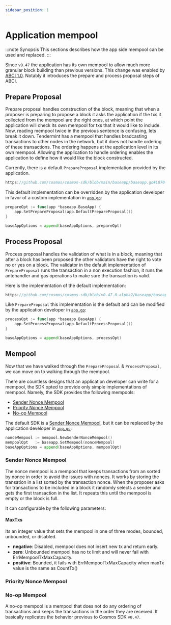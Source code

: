 ```yaml
---
sidebar_position: 1
---
```


# Application mempool

:::note Synopsis
This sections describes how the app side mempool can be used and replaced. 
:::

Since `v0.47` the application has its own mempool to allow much more granular block building than previous versions. This change was enabled by [ABCI 1.0](https://github.com/tendermint/tendermint/blob/main/spec/abci/README.md). Notably it introduces the prepare and process proposal steps of ABCI. 

## Prepare Proposal

Prepare proposal handles construction of the block, meaning that when a proposer is preparing to propose a block it asks the application if the txs it collected from the mempool are the right ones, at which point the application will check its own mempool for txs that it would like to include. Now, reading mempool twice in the previous sentence is confusing, lets break it down. Tendermint has a mempool that handles bradcasting transactions to other nodes in the network, but it does not handle ordering of these transactions. The ordering happens at the application level in its own mempool. Allowing the application to handle ordering enables the application to define how it would like the block constructed. 

Currently, there is a default `PrepareProposal` implementation provided by the application.

```go reference
https://github.com/cosmos/cosmos-sdk/blob/main/baseapp/baseapp.go#L870-L908
```

This default implementation can be overridden by the application developer in favor of a custom implementation in [`app.go`](./01-app-go-v2.md):

```go
prepareOpt := func(app *baseapp.BaseApp) {
	app.SetPrepareProposal(app.DefaultPrepareProposal())
}

baseAppOptions = append(baseAppOptions, prepareOpt)
```


## Process Proposal

Process proposal handles the validation of what is in a block, meaning that after a block has been proposed the other validators have the right to vote no or yes on a block. The validator in the default implementation of `PrepareProposal` runs the transaction in a non execution fashion, it runs the antehandler and gas operations to make sure the transaction is valid. 

Here is the implementation of the default implementation:

```go reference
https://github.com/cosmos/cosmos-sdk/blob/v0.47.0-alpha2/baseapp/baseapp.go#L911-L935
```

Like `PrepareProposal` this implementation is the default and can be modified by the application developer in [`app.go`](./01-app-go-v2.md):

```go
processOpt := func(app *baseapp.BaseApp) {
	app.SetProcessProposal(app.DefaultProcessProposal())
}

baseAppOptions = append(baseAppOptions, processOpt)
```

## Mempool

Now that we have walked through the `PrepareProposal` & `ProcessProposal`, we can move on to walking through the mempool. 

There are countless designs that an application developer can write for a mempool, the SDK opted to provide only simple implementations of mempool.
Namely, the SDK provides the following mempools:

* [Sender Nonce Mempool](#sender-nonce-mempool)
* [Priority Nonce Mempool](#priority-nonce-mempool)
* [No-op Mempool](#no-op-mempool)

The default SDK is a [Sender Nonce Mempool](#sender-nonce-mempool), but it can be replaced by the application developer in [`app.go`](./01-app-go-v2.md):

```go reference
nonceMempool := mempool.NewSenderNonceMempool()
mempoolOpt   := baseapp.SetMempool(nonceMempool)
baseAppOptions = append(baseAppOptions, mempoolOpt)
```

### Sender Nonce Mempool

The nonce mempool is a mempool that keeps transactions from an sorted by nonce in order to avoid the issues with nonces. 
It works by storing the transation in a list sorted by the transaction nonce. When the proposer asks for transactions to be included in a block it randomly selects a sender and gets the first transaction in the list. It repeats this until the mempool is empty or the block is full. 

It can configurable by the following parameters:

#### MaxTxs

Its an integer value that sets the mempool in one of three modes, bounded, unbounded, or disabled.

* **negative**: Disabled, mempool does not insert new tx and return early.
* **zero**: Unbounded mempool has no tx limit and will never fail with ErrMempoolTxMaxCapacity.
* **positive**: Bounded, it fails with ErrMempoolTxMaxCapacity when maxTx value is the same as CountTx()

### Priority Nonce Mempool

### No-op Mempool

A no-op mempool is a mempool that does not do any ordering of transactions and keeps the transactions in the order they are received.
It basically replicates the behavior previous to Cosmos SDK `v0.47`.
